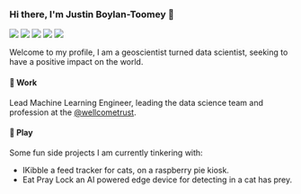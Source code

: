 ### Hi there, I'm Justin Boylan-Toomey 👋
[![](https://img.shields.io/badge/Website-purple?style=flat-square)](https://jboylantoomey.com)
[![](https://img.shields.io/badge/Twitter-1DA1F2?style=flat-square&logo=twitter&logoColor=white)](https://twitter.com/jit_compile)
[![](https://img.shields.io/badge/Medium-f5f5f5?style=flat-square&logo=medium&logoColor=12100E)](https://medium.com/@justinboylantoomey)
[![](https://img.shields.io/badge/LinkedIn-0077B5?style=flat-square&logo=linkedin&logoColor=white)](https://www.linkedin.com/in/jboylantoomey/)
[![](https://img.shields.io/badge/Kaggle-20BEFF?style=flat-square&logo=kaggle&logoColor=white)](https://www.kaggle.com/justinbt)  

Welcome to my profile, I am a geoscientist turned data scientist, seeking to have a positive impact on the world.

#### 🏢 Work
Lead Machine Learning Engineer, leading the data science team and profession at the [@wellcometrust](https://github.com/wellcometrust).

#### 🤖 Play
Some fun side projects I am currently tinkering with:
- IKibble a feed tracker for cats, on a raspberry pie kiosk.
- Eat Pray Lock an AI powered edge device for detecting in a cat has prey.
